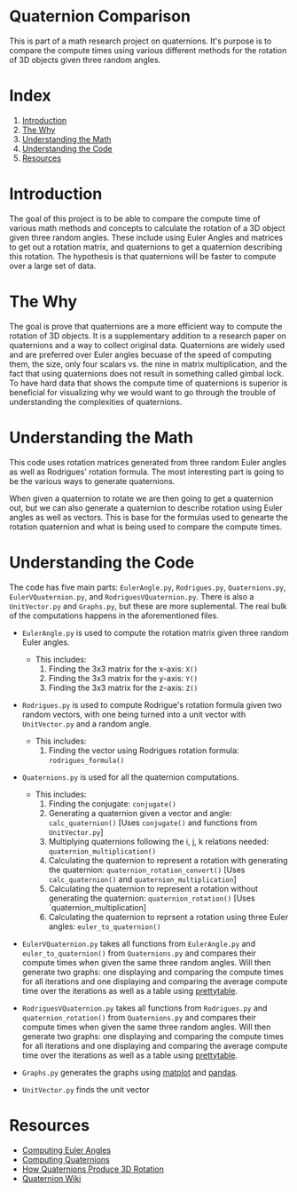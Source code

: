 # Quaternion Comparison
This is part of a math research project on quaternions. It's purpose is to compare the compute times using various different methods for the rotation of 3D objects given three random angles.

# Index
1. [Introduction](#introduction)
2. [The Why](#the-why)
3. [Understanding the Math](#understanding-the-math)
4. [Understanding the Code](#understanding-the-code)
5. [Resources](#resources)

# Introduction
The goal of this project is to be able to compare the compute time of various math methods and concepts to calculate the rotation of a 3D object given three random angles. These include using Euler Angles and matrices to get out a rotation matrix, and quaternions to get a quaternion describing this rotation. The hypothesis is that quaternions will be faster to compute over a large set of data. 

# The Why
The goal is prove that quaternions are a more efficient way to compute the rotation of 3D objects. It is a supplementary addition to a research paper on quaternions and a way to collect original data. Quaternions are widely used and are preferred over Euler angles becuase of the speed of computing them, the size, only four scalars vs. the nine in matrix multiplication, and the fact that using quaternions does not result in something called gimbal lock. To have hard data that shows the compute time of quaternions is superior is beneficial for visualizing why we would want to go through the trouble of understanding the complexities of quaternions. 

# Understanding the Math
This code uses rotation matrices generated from three random Euler angles as well as Rodrigues' rotation formula. The most interesting part is going to be the various ways to generate quaternions.

When given a quaternion to rotate we are then going to get a quaternion out, but we can also generate a quaternion to describe rotation using Euler angles as well as vectors. This is base for the formulas used to genearte the rotation quaternion and what is being used to compare the compute times. 

# Understanding the Code
The code has five main parts: `EulerAngle.py`, `Rodrigues.py`, `Quaternions.py`, `EulerVQuaternion.py`, and `RodriguesVQuaternion.py`. There is also a `UnitVector.py` and `Graphs.py`, but these are more suplemental. The real bulk of the computations happens in the aforementioned files. 

- `EulerAngle.py` is used to compute the rotation matrix given three random Euler angles.
   - This includes:
      1.  Finding the 3x3 matrix for the x-axis: `X()`
      2.  Finding the 3x3 matrix for the y-axis: `Y()`
      3.  Finding the 3x3 matrix for the z-axis: `Z()`
- `Rodrigues.py` is used to compute Rodrigue's rotation formula given two random vectors, with one being turned into a unit vector with `UnitVector.py` and a random angle. 
  - This includes:
      1. Finding the vector using Rodrigues rotation formula: `rodrigues_formula()`
- `Quaternions.py` is used for all the quaternion computations.
  - This includes:
    1. Finding the conjugate: `conjugate()`
    2. Generating a quaternion given a vector and angle: `calc_quaternion()` [Uses `conjugate()` and functions from `UnitVector.py`]
    3. Multiplying quaternions following the i, j, k relations needed: `quaternion_multiplication()`
    4. Calculating the quaternion to represent a rotation with generating the quaternion: `quaternion_rotation_convert()` [Uses `calc_quaternion()` and `quaternion_multiplication`]
    5. Calculating the quaternion to represent a rotation without generating the quaternion: `quaternion_rotation()` [Uses `quaternion_multiplication]
    6. Calculating the quaternion to reprsent a rotation using three Euler angles: `euler_to_quaternion()`
 
 - `EulerVQuaternion.py` takes all functions from `EulerAngle.py` and `euler_to_quaternion()` from `Quaternions.py` and compares their compute times when given the same three random angles. Will then generate two graphs: one displaying and comparing the compute times for all iterations and one displaying and comparing the average compute time over the iterations as well as a table using [prettytable](https://pypi.org/project/prettytable/). 
 - `RodriguesVQuaternion.py` takes all functions from `Rodrigues.py` and `quaternion_rotation()` from `Quaternions.py` and compares their compute times when given the same three random angles. Will then generate two graphs: one displaying and comparing the compute times for all iterations and one displaying and comparing the average compute time over the iterations as well as a table using [prettytable](https://pypi.org/project/prettytable/).
 - `Graphs.py` generates the graphs using [matplot](https://matplotlib.org/) and [pandas](https://pandas.pydata.org/). 
 - `UnitVector.py` finds the unit vector

# Resources
- [Computing Euler Angles](https://www.meccanismocomplesso.org/en/3d-rotations-and-euler-angles-in-python/)
- [Computing Quaternions](https://www.meccanismocomplesso.org/en/hamiltons-quaternions-and-3d-rotation-with-python/)
- [How Quaternions Produce 3D Rotation](https://penguinmaths.blogspot.com/2019/06/how-quaternions-produce-3d-rotation.html)
- [Quaternion Wiki](https://en.wikipedia.org/wiki/Quaternion)
